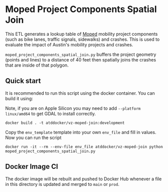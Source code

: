 # Moped Project Components Spatial Join

This ETL generates a lookup table of [Moped](https://github.com/cityofaustin/atd-moped/) mobility project components (such as bike lanes, traffic signals, sidewalks) and crashes. This is used to evaluate the impact of Austin's mobility projects and crashes.

`moped_project_components_spatial_join.py` buffers the project geometry (points and lines) to a distance of 40 feet
then spatially joins the crashes that are inside of that polygon.

## Quick start

It is recommended to run this script using the docker container. You can build it using:

Note, if you are on Apple Silicon you may need to add `--platform linux/amd64` to get GDAL to install correctly.

```
docker build . -t atddocker/vz-moped-join:development
```

Copy the `env_template` template into your own `env_file` and fill in values. Now you can run the script

```
docker run -it --rm --env-file env_file atddocker/vz-moped-join python moped_project_components_spatial_join.py
```

## Docker Image CI

The docker image will be rebuilt and pushed to Docker Hub whenever a file in this directory is updated and merged to `main` or `prod`.
